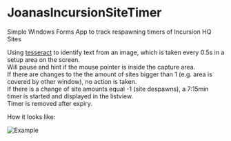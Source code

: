 # JoanasIncursionSiteTimer
Simple Windows Forms App to track respawning timers of Incursion HQ Sites  
  
Using [tesseract](https://github.com/tesseract-ocr/tesseracta) to identify text from an image, which is taken every 0.5s in a setup area on the screen.   
Will pause and hint if the mouse pointer is inside the capture area.  
If there are changes to the the amount of sites bigger than 1 (e.g. area is covered by other window), no action is taken.  
If there is a change of site amounts equal -1 (site despawns), a 7:15min timer is started and displayed in the listview.  
Timer is removed after expiry. 

How it looks like: 

![Example](https://i.imgur.com/CEje0E1.png)
